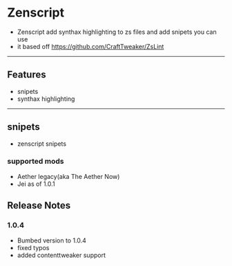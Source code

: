 # Zenscript

- Zenscript add synthax highlighting to zs files and add snipets you can use
- it based off https://github.com/CraftTweaker/ZsLint

-----------------------------

## Features

- snipets
- synthax highlighting

-----------------------------

## snipets

- zenscript snipets

### supported mods

- Aether legacy(aka The Aether Now)
- Jei as of 1.0.1

## Release Notes

### 1.0.4

- Bumbed version to 1.0.4
- fixed typos
- added contenttweaker support
